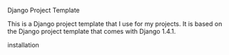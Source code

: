 
Django Project Template

This is a Django project template that I use for my projects. It is based on the Django project template that comes with Django 1.4.1.

installation

